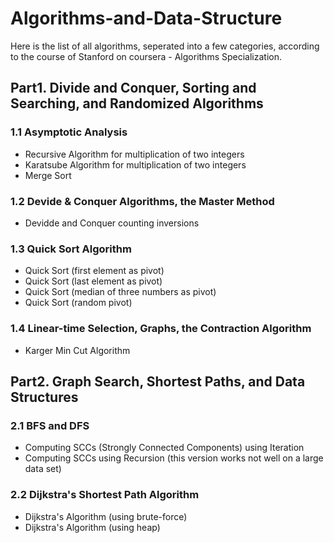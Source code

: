# Algorithms-and-Data-Structure  
Here is the list of all algorithms, seperated into a few categories, according to the course of Stanford on coursera - Algorithms Specialization.

## Part1. Divide and Conquer, Sorting and Searching, and Randomized Algorithms

### 1.1 Asymptotic Analysis  
- Recursive Algorithm for multiplication of two integers  
- Karatsube Algorithm for multiplication of two integers  
- Merge Sort  

### 1.2 Devide & Conquer Algorithms, the Master Method  
- Devidde and Conquer counting inversions  

### 1.3 Quick Sort Algorithm  
- Quick Sort (first element as pivot)  
- Quick Sort (last element as pivot)  
- Quick Sort (median of three numbers as pivot)  
- Quick Sort (random pivot)  

### 1.4 Linear-time Selection, Graphs, the Contraction Algorithm  
- Karger Min Cut Algorithm  

## Part2. Graph Search, Shortest Paths, and Data Structures

### 2.1 BFS and DFS
- Computing SCCs (Strongly Connected Components) using Iteration
- Computing SCCs using Recursion (this version works not well on a large data set)

### 2.2 Dijkstra's Shortest Path Algorithm
- Dijkstra's Algorithm (using brute-force)
- Dijkstra's Algorithm (using heap)
